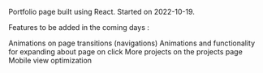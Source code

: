 Portfolio page built using React. Started on 2022-10-19.

Features to be added in the coming days : 

Animations on page transitions (navigations)
Animations and functionality for expanding about page on click
More projects on the projects page
Mobile view optimization